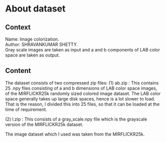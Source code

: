 # About dataset

## Context
Name: Image colorization.\
Author: SHRAVANKUMAR SHETTY.\
Gray scale images are taken as input and a and b components of LAB color space are taken as output.

## Content
The dataset consists of two compressed zip files:
(1) ab.zip : This contains 25 .npy files consisting of a and b dimensions of LAB color space images, 
of the MIRFLICKR25k randomly sized colored image dataset. The LAB color space generally takes up large disk spaces, hence is a lot slower to load. That is the reason, I divided this into 25 files, so that it can be loaded at the time of requirement.

(2) l.zip : This consists of a gray_scale.npy file which is the grayscale version of the MIRFLICKR25k dataset.

The image dataset which I used was taken from the MIRFLICKR25k.
